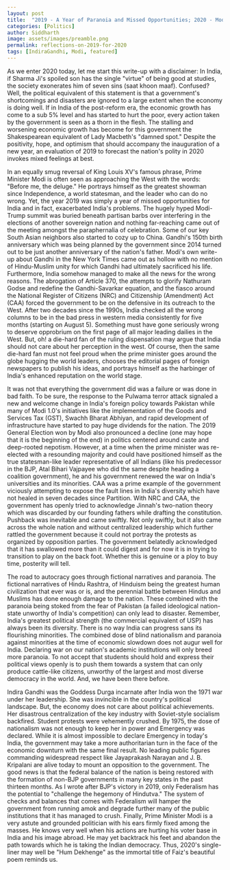 ```yaml
---
layout: post
title:  "2019 - A Year of Paranoia and Missed Opportunities; 2020 - Modi's Indira Gandhi Moment?"
categories: [Politics]
author: Siddharth
image: assets/images/preamble.png
permalink: reflections-on-2019-for-2020
tags: [IndiraGandhi, Modi, featured]
---
```

As we enter 2020 today, let me start this write-up with a disclaimer: In India, if Sharma Ji's spoiled son has the single "virtue" of being good at studies, the society exonerates him of seven sins (saat khoon maaf). Confused? Well, the political equivalent of this statement is that a government's shortcomings and disasters are ignored to a large extent when the economy is doing well. If in India of the post-reform era, the economic growth has come to a sub 5% level and has started to hurt the poor, every action taken by the government is seen as a thorn in the flesh. The stalling and worsening economic growth has become for this government the Shakespearean equivalent of Lady Macbeth's "damned spot." Despite the positivity, hope, and optimism that should accompany the inauguration of a new year, an evaluation of 2019 to forecast the nation's polity in 2020 invokes mixed feelings at best.

In an equally smug reversal of King Louis XV's famous phrase, Prime Minister Modi is often seen as approaching the West with the words: "Before me, the deluge." He portrays himself as the greatest showman since Independence, a world statesman, and the leader who can do no wrong. Yet, the year 2019 was simply a year of missed opportunities for India and in fact, exacerbated India's problems. The hugely hyped Modi-Trump summit was buried beneath partisan barbs over interfering in the elections of another sovereign nation and nothing far-reaching came out of the meeting amongst the paraphernalia of celebration. Some of our key South Asian neighbors also started to cozy up to China. Gandhi's 150th birth anniversary which was being planned by the government since 2014 turned out to be just another anniversary of the nation's father. Modi's own write-up about Gandhi in the New York Times came out as hollow with no mention of Hindu-Muslim unity for which Gandhi had ultimately sacrificed his life. Furthermore, India somehow managed to make all the news for the wrong reasons. The abrogation of Article 370, the attempts to glorify Nathuram Godse and redefine the Gandhi-Savarkar equation, and the fiasco around the National Register of Citizens (NRC) and Citizenship (Amendment) Act (CAA) forced the government to be on the defensive in its outreach to the West. After two decades since the 1990s, India checked all the wrong columns to be in the bad press in western media consistently for five months (starting on August 5). Something must have gone seriously wrong to deserve opprobrium on the first page of all major leading dailies in the West. But, oh! a die-hard fan of the ruling dispensation may argue that India should not care about her perception in the west. Of course, then the same die-hard fan must not feel proud when the prime minister goes around the globe hugging the world leaders, chooses the editorial pages of foreign newspapers to publish his ideas, and portrays himself as the harbinger of India's enhanced reputation on the world stage. 

It was not that everything the government did was a failure or was done in bad faith. To be sure, the response to the Pulwama terror attack signaled a new and welcome change in India's foreign policy towards Pakistan while many of Modi 1.0's initiatives like the implementation of the Goods and Services Tax (GST), Swachh Bharat Abhiyan, and rapid development of infrastructure have started to pay huge dividends for the nation. The 2019 General Election won by Modi also pronounced a decline (one may hope that it is the beginning of the end) in politics centered around caste and deep-rooted nepotism. However, at a time when the prime minister was re-elected with a resounding majority and could have positioned himself as the true statesman-like leader representative of all Indians (like his predecessor in the BJP, Atal Bihari Vajpayee who did the same despite heading a coalition government), he and his government renewed the war on India's universities and its minorities. CAA was a prime example of the government viciously attempting to expose the fault lines in India's diversity which have not healed in seven decades since Partition. With NRC and CAA, the government has openly tried to acknowledge Jinnah's two-nation theory which was discarded by our founding fathers while drafting the constitution. Pushback was inevitable and came swiftly. Not only swiftly, but it also came across the whole nation and without centralized leadership which further rattled the government because it could not portray the protests as organized by opposition parties. The government belatedly acknowledged that it has swallowed more than it could digest and for now it is in trying to transition to play on the back foot. Whether this is genuine or a ploy to buy time, posterity will tell. 

The road to autocracy goes through fictional narratives and paranoia. The fictional narratives of Hindu Rashtra, of Hinduism being the greatest human civilization that ever was or is, and the perennial battle between Hindus and Muslims has done enough damage to the nation. These combined with the paranoia being stoked from the fear of Pakistan (a failed ideological nation-state unworthy of India's competition) can only lead to disaster. Remember, India's greatest political strength (the commercial equivalent of USP) has always been its diversity. There is no way India can progress sans its flourishing minorities. The combined dose of blind nationalism and paranoia against minorities at the time of economic slowdown does not augur well for India. Declaring war on our nation's academic institutions will only breed more paranoia. To not accept that students should hold and express their political views openly is to push them towards a system that can only produce cattle-like citizens, unworthy of the largest and most diverse democracy in the world. And, we have been there before.

Indira Gandhi was the Goddess Durga incarnate after India won the 1971 war under her leadership. She was invincible in the country's political landscape. But, the economy does not care about political achievements. Her disastrous centralization of the key industry with Soviet-style socialism backfired. Student protests were vehemently crushed. By 1975, the dose of nationalism was not enough to keep her in power and Emergency was declared. While it is almost impossible to declare Emergency in today's India, the government may take a more authoritarian turn in the face of the economic downturn with the same final result. No leading public figures commanding widespread respect like Jayaprakash Narayan and J. B. Kripalani are alive today to mount an opposition to the government. The good news is that the federal balance of the nation is being restored with the formation of non-BJP governments in many key states in the past thirteen months. As I wrote after BJP's victory in 2019, only Federalism has the potential to "challenge the hegemony of Hindutva." The system of checks and balances that comes with Federalism will hamper the government from running amok and degrade further many of the public institutions that it has managed to crush. Finally, Prime Minister Modi is a very astute and grounded politician with his ears firmly fixed among the masses. He knows very well when his actions are hurting his voter base in India and his image abroad. He may yet backtrack his feet and abandon the path towards which he is taking the Indian democracy. Thus, 2020's single-liner may well be "Hum Dekhenge" as the immortal title of Faiz's beautiful poem reminds us.
